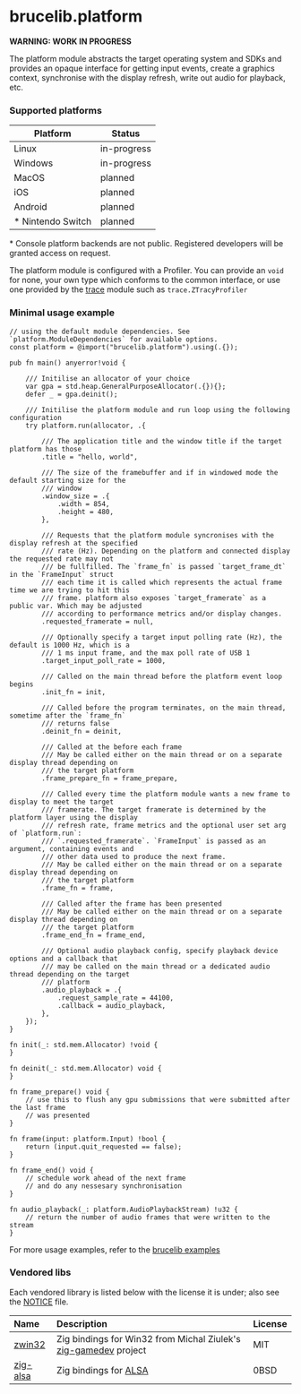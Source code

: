 # brucelib.platform
**WARNING: WORK IN PROGRESS**

The platform module abstracts the target operating system and SDKs and provides an opaque interface for getting input events, create a graphics context, synchronise with the display refresh, write out audio for playback, etc.

### Supported platforms
| Platform | Status |
| -------- | ------ |
| Linux | in-progress |
| Windows | in-progress |
| MacOS | planned | 
| iOS | planned |
| Android | planned |
| * Nintendo Switch | planned |


\* Console platform backends are not public. Registered developers will be granted access on request.

The platform module is configured with a Profiler. You can provide an `void` for none, your own type which conforms to the common interface, or use one provided by the [trace](https://github.com/hazeycode/brucelib/tree/main/modules/trace) module such as `trace.ZTracyProfiler`

### Minimal usage example
```zig
// using the default module dependencies. See `platform.ModuleDependencies` for available options.
const platform = @import("brucelib.platform").using(.{});

pub fn main() anyerror!void {

    /// Initilise an allocator of your choice
    var gpa = std.heap.GeneralPurposeAllocator(.{}){};
    defer _ = gpa.deinit();

    /// Initilise the platform module and run loop using the following configuration
    try platform.run(allocator, .{

        /// The application title and the window title if the target platform has those
        .title = "hello, world",

        /// The size of the framebuffer and if in windowed mode the default starting size for the
        /// window
        .window_size = .{
            .width = 854,
            .height = 480,
        },

        /// Requests that the platform module syncronises with the display refresh at the specified
        /// rate (Hz). Depending on the platform and connected display the requested rate may not
        /// be fullfilled. The `frame_fn` is passed `target_frame_dt` in the `FrameInput` struct
        /// each time it is called which represents the actual frame time we are trying to hit this
        /// frame. platform also exposes `target_framerate` as a public var. Which may be adjusted
        /// according to performance metrics and/or display changes.
        .requested_framerate = null,

        /// Optionally specify a target input polling rate (Hz), the default is 1000 Hz, which is a
        /// 1 ms input frame, and the max poll rate of USB 1
        .target_input_poll_rate = 1000,

        /// Called on the main thread before the platform event loop begins
        .init_fn = init,
        
        /// Called before the program terminates, on the main thread, sometime after the `frame_fn`
        /// returns false
        .deinit_fn = deinit,

        /// Called at the before each frame
        /// May be called either on the main thread or on a separate display thread depending on
        /// the target platform
        .frame_prepare_fn = frame_prepare,

        /// Called every time the platform module wants a new frame to display to meet the target
        /// framerate. The target framerate is determined by the platform layer using the display
        /// refresh rate, frame metrics and the optional user set arg of `platform.run`:
        /// `.requested_framerate`. `FrameInput` is passed as an argument, containing events and
        /// other data used to produce the next frame.
        /// May be called either on the main thread or on a separate display thread depending on
        /// the target platform
        .frame_fn = frame,

        /// Called after the frame has been presented
        /// May be called either on the main thread or on a separate display thread depending on
        /// the target platform
        .frame_end_fn = frame_end,

        /// Optional audio playback config, specify playback device options and a callback that
        /// may be called on the main thread or a dedicated audio thread depending on the target
        /// platform
        .audio_playback = .{
            .request_sample_rate = 44100,
            .callback = audio_playback,
        },
    });
}

fn init(_: std.mem.Allocator) !void {
}

fn deinit(_: std.mem.Allocator) void {
}

fn frame_prepare() void {
    // use this to flush any gpu submissions that were submitted after the last frame
    // was presented
}

fn frame(input: platform.Input) !bool {
    return (input.quit_requested == false);
}

fn frame_end() void {
    // schedule work ahead of the next frame
    // and do any nessesary synchronisation
}

fn audio_playback(_: platform.AudioPlaybackStream) !u32 {
    // return the number of audio frames that were written to the stream
}
```
For more usage examples, refer to the [brucelib examples](https://github.com/hazeycode/brucelib/tree/main/examples)


### Vendored libs

Each vendored library is listed below with the license it is under; also see the [NOTICE](NOTICE) file.

| Name | Description | License |
| :--- | :---------- | :------ |
| [zwin32](https://github.com/michal-z/zig-gamedev/tree/main/libs/zwin32) | Zig bindings for Win32 from Michal Ziulek's [zig-gamedev](https://github.com/michal-z/zig-gamedev) project | MIT |
| [zig-alsa](https://github.com/hazeycode/zig-alsa) | Zig bindings for [ALSA](https://github.com/alsa-project/alsa-lib) | 0BSD |

